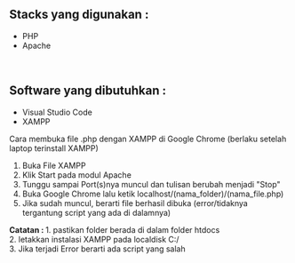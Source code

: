 <html>
<body>
<h2>Stacks yang digunakan :</h2>
  <ul>
    <li>PHP</li>
    <li>Apache</li>
  </ul>
 <br>
 <h2>Software yang dibutuhkan :</h2>
  <ul>
    <li>Visual Studio Code</li>
    <li>XAMPP</li>
  </ul>
  <p>Cara membuka file .php dengan XAMPP di Google Chrome (berlaku setelah laptop terinstall XAMPP)<p>
  <ol>
    <li>Buka File XAMPP</li>
    <li>Klik Start pada modul Apache</li>
    <li>Tunggu sampai Port(s)nya muncul dan tulisan berubah menjadi "Stop"</li>
    <li>Buka Google Chrome lalu ketik localhost/(nama_folder)/(nama_file.php)</li>
    <li>Jika sudah muncul, berarti file berhasil dibuka (error/tidaknya tergantung script yang ada di dalamnya)</li>
  </ol>
  <p><strong>Catatan : </strong>1. pastikan folder berada di dalam folder htdocs<br>
    2. letakkan instalasi XAMPP pada localdisk C:/<br>
    3. Jika terjadi Error berarti ada script yang salah</p>
</body>
</html>
